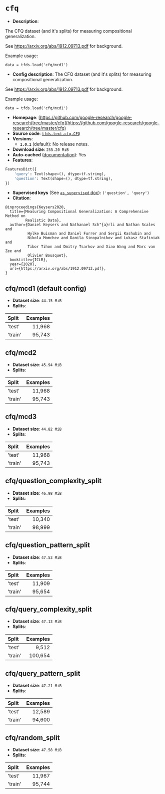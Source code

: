 <div itemscope itemtype="http://schema.org/Dataset">
  <div itemscope itemprop="includedInDataCatalog" itemtype="http://schema.org/DataCatalog">
    <meta itemprop="name" content="TensorFlow Datasets" />
  </div>

  <meta itemprop="name" content="cfq" />
  <meta itemprop="description" content="The CFQ dataset (and it&#x27;s splits) for measuring compositional generalization.&#10;&#10;See https://arxiv.org/abs/1912.09713.pdf for background.&#10;&#10;Example usage:&#10;&#10;```&#10;data = tfds.load(&#x27;cfq/mcd1&#x27;)&#10;```&#10;&#10;To use this dataset:&#10;&#10;```python&#10;import tensorflow_datasets as tfds&#10;&#10;ds = tfds.load(&#x27;cfq&#x27;, split=&#x27;train&#x27;)&#10;for ex in ds.take(4):&#10;  print(ex)&#10;```&#10;&#10;See [the guide](https://www.tensorflow.org/datasets/overview) for more&#10;informations on [tensorflow_datasets](https://www.tensorflow.org/datasets).&#10;&#10;" />
  <meta itemprop="url" content="https://www.tensorflow.org/datasets/catalog/cfq" />
  <meta itemprop="sameAs" content="https://github.com/google-research/google-research/tree/master/cfq" />
  <meta itemprop="citation" content="@inproceedings{Keysers2020,&#10;  title={Measuring Compositional Generalization: A Comprehensive Method on&#10;         Realistic Data},&#10;  author={Daniel Keysers and Nathanael Sch&quot;{a}rli and Nathan Scales and&#10;          Hylke Buisman and Daniel Furrer and Sergii Kashubin and&#10;          Nikola Momchev and Danila Sinopalnikov and Lukasz Stafiniak and&#10;          Tibor Tihon and Dmitry Tsarkov and Xiao Wang and Marc van Zee and&#10;          Olivier Bousquet},&#10;  booktitle={ICLR},&#10;  year={2020},&#10;  url={https://arxiv.org/abs/1912.09713.pdf},&#10;}" />
</div>

# `cfq`

*   **Description**:

The CFQ dataset (and it's splits) for measuring compositional generalization.

See https://arxiv.org/abs/1912.09713.pdf for background.

Example usage:

```
data = tfds.load('cfq/mcd1')
```

*   **Config description**: The CFQ dataset (and it's splits) for measuring
    compositional generalization.

See https://arxiv.org/abs/1912.09713.pdf for background.

Example usage:

```
data = tfds.load('cfq/mcd1')
```

*   **Homepage**:
    [https://github.com/google-research/google-research/tree/master/cfq](https://github.com/google-research/google-research/tree/master/cfq)
*   **Source code**:
    [`tfds.text.cfq.CFQ`](https://github.com/tensorflow/datasets/tree/master/tensorflow_datasets/text/cfq.py)
*   **Versions**:
    *   **`1.0.1`** (default): No release notes.
*   **Download size**: `255.20 MiB`
*   **Auto-cached**
    ([documentation](https://www.tensorflow.org/datasets/performances#auto-caching)):
    Yes
*   **Features**:

```python
FeaturesDict({
    'query': Text(shape=(), dtype=tf.string),
    'question': Text(shape=(), dtype=tf.string),
})
```
*   **Supervised keys** (See
    [`as_supervised` doc](https://www.tensorflow.org/datasets/api_docs/python/tfds/load#args)):
    `('question', 'query')`
*   **Citation**:

```
@inproceedings{Keysers2020,
  title={Measuring Compositional Generalization: A Comprehensive Method on
         Realistic Data},
  author={Daniel Keysers and Nathanael Sch"{a}rli and Nathan Scales and
          Hylke Buisman and Daniel Furrer and Sergii Kashubin and
          Nikola Momchev and Danila Sinopalnikov and Lukasz Stafiniak and
          Tibor Tihon and Dmitry Tsarkov and Xiao Wang and Marc van Zee and
          Olivier Bousquet},
  booktitle={ICLR},
  year={2020},
  url={https://arxiv.org/abs/1912.09713.pdf},
}
```

## cfq/mcd1 (default config)

*   **Dataset size**: `44.15 MiB`
*   **Splits**:

Split   | Examples
:------ | -------:
'test'  | 11,968
'train' | 95,743

## cfq/mcd2

*   **Dataset size**: `45.94 MiB`
*   **Splits**:

Split   | Examples
:------ | -------:
'test'  | 11,968
'train' | 95,743

## cfq/mcd3

*   **Dataset size**: `44.82 MiB`
*   **Splits**:

Split   | Examples
:------ | -------:
'test'  | 11,968
'train' | 95,743

## cfq/question_complexity_split

*   **Dataset size**: `46.98 MiB`
*   **Splits**:

Split   | Examples
:------ | -------:
'test'  | 10,340
'train' | 98,999

## cfq/question_pattern_split

*   **Dataset size**: `47.53 MiB`
*   **Splits**:

Split   | Examples
:------ | -------:
'test'  | 11,909
'train' | 95,654

## cfq/query_complexity_split

*   **Dataset size**: `47.13 MiB`
*   **Splits**:

Split   | Examples
:------ | -------:
'test'  | 9,512
'train' | 100,654

## cfq/query_pattern_split

*   **Dataset size**: `47.21 MiB`
*   **Splits**:

Split   | Examples
:------ | -------:
'test'  | 12,589
'train' | 94,600

## cfq/random_split

*   **Dataset size**: `47.58 MiB`
*   **Splits**:

Split   | Examples
:------ | -------:
'test'  | 11,967
'train' | 95,744
